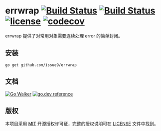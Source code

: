 errwrap
[![Build Status](https://img.shields.io/endpoint.svg?url=https%3A%2F%2Factions-badge.atrox.dev%2Fissue9%2Ferrwrap%2Fbadge%3Fref%3Dmaster&style=flat)](https://actions-badge.atrox.dev/issue9/errwrap/goto?ref=master)
[![Build Status](https://travis-ci.org/issue9/errwrap.svg?branch=master)](https://travis-ci.org/issue9/errwrap)
[![license](https://img.shields.io/badge/license-MIT-brightgreen.svg?style=flat)](https://opensource.org/licenses/MIT)
[![codecov](https://codecov.io/gh/issue9/errwrap/branch/master/graph/badge.svg)](https://codecov.io/gh/issue9/errwrap)
======

errwrap 提供了对常用对象需要连续处理 error 的简单封闭。

安装
----

```shell
go get github.com/issue9/errwrap
```

文档
----

[![Go Walker](http://gowalker.org/api/v1/badge)](http://gowalker.org/github.com/issue9/errwrap)
[![go.dev reference](https://img.shields.io/badge/go.dev-reference-007d9c?logo=go&logoColor=white&style=flat-square)](https://pkg.go.dev/github.com/issue9/errwrap)

版权
----

本项目采用 [MIT](http://opensource.org/licenses/MIT) 开源授权许可证，完整的授权说明可在 [LICENSE](LICENSE) 文件中找到。
